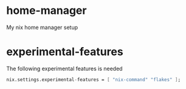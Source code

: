 # home-manager

My nix home manager setup

# experimental-features

The following experimental features is needed
```nix
nix.settings.experimental-features = [ "nix-command" "flakes" ];
```
